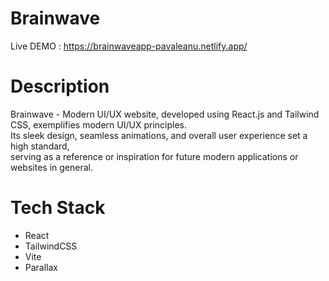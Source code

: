
# Brainwave
Live DEMO : https://brainwaveapp-pavaleanu.netlify.app/

# Description 
Brainwave - Modern UI/UX website, developed using React.js and Tailwind CSS, exemplifies modern UI/UX principles. </br>
Its sleek design, seamless animations, and overall user experience set a high standard, </br>
serving as a reference or inspiration for future modern applications or websites in general.

# Tech Stack 
- React
- TailwindCSS
- Vite
- Parallax
  
